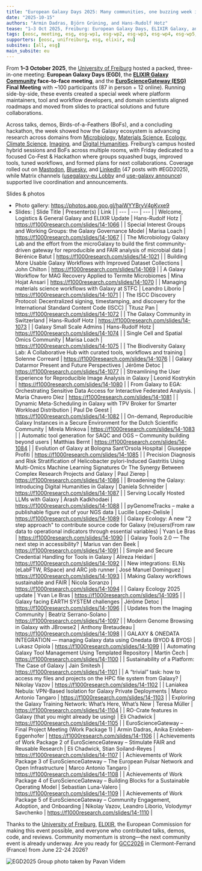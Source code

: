 ```yaml
---
title: "European Galaxy Days 2025: Many communities, one buzzing week in Freiburg"
date: "2025-10-15"
authors: "Armin Dadras, Björn Grüning, and Hans-Rudolf Hotz"
tease: "1–3 Oct 2025, Freiburg: European Galaxy Days, ELIXIR Galaxy, and EuroScienceGateway members convened to align roadmaps and turn plans into solutions, tools, and workflows through talks, demos, and a CoFest."
tags: [eosc, meeting, esg, esg-wp1, esg-wp2, esg-wp3, esg-wp4, esg-wp5, conference, egd]
supporters: [eosc, unifreiburg, esg, elixir, eu]
subsites: [all, esg]
main_subsite: eu
---
```

From **1–3 October 2025**, the [University of Freiburg](https://uni-freiburg.de/en/) hosted a packed, three-in-one meeting: **European Galaxy Days (EGD)**, the **[ELIXIR Galaxy Community](https://elixir-europe.org/communities/galaxy) face-to-face meeting**, and the **[EuroScienceGateway (ESG)](https://galaxyproject.org/projects/esg/) Final Meeting** with ~100 participants (87 in person + 12 online). Running side-by-side, these events created a special week where platform maintainers, tool and workflow developers, and domain scientists aligned roadmaps and moved from slides to practical solutions and future collaborations.

Across talks, demos, Birds-of-a-Feathers (BoFs), and a concluding hackathon, the week showed how the Galaxy ecosystem is advancing research across domains from [Microbiology](https://microbiology.usegalaxy.org/), [Materials Science](https://materials.usegalaxy.eu/), [Ecology](https://ecology.usegalaxy.eu/), [Climate Science](https://climate.usegalaxy.eu/), [Imaging](https://imaging.usegalaxy.eu/), and [Digital Humanities](https://galaxyproject.org/community/sig/digital-humanities/). Freiburg’s campus hosted hybrid sessions and BoFs across multiple rooms, with Friday dedicated to a focused Co-Fest & Hackathon where groups squashed bugs, improved tools, tuned workflows, and formed plans for next collaborations. Coverage rolled out on [Mastodon](https://mastodon.social/tags/EGD2025), [Bluesky](https://bsky.app/hashtag/EGD2025?author=galaxyproject.bsky.social), and [LinkedIn](https://www.linkedin.com/search/results/all/?keywords=%23egd2025&origin=HASH_TAG_FROM_FEED&sid=kCg) (47 posts with #EGD2025), while Matrix channels ([usegalaxy-eu Lobby](https://matrix.to/#/#usegalaxy-eu_Lobby:gitter.im) and [use-galaxy announce](https://matrix.to/#/!ArjKhGljVCmzqxhauY:matrix.org?via=matrix.org&via=matrix.uni-freiburg.de&via=t2bot.io)) supported live coordination and announcements.

Slides & photos
  - Photo gallery: https://photos.app.goo.gl/haiWYYBryV4pKvxe9
  - Slides: 
  | Slide Title | Presenter(s) | Link |
| --- | --- | --- |
| Welcome, Logistics & General Galaxy and ELIXIR Update | Hans-Rudolf Hotz | https://f1000research.com/slides/14-1066 |
| Special Interest Groups and Working Groups: the Galaxy Governance Model | Marisa Loach | https://f1000research.com/slides/14-1067 |
| The Microbiology Galaxy Lab and the effort from the microGalaxy to build the first community-driven gateway for reproducible and FAIR analysis of microbial data | Bérénice Batut | https://f1000research.com/slides/14-1021 |
| Building More Usable Galaxy Workflows with Improved Dataset Collections | John Chilton | https://f1000research.com/slides/14-1069 |
| A Galaxy Workflow for MAG Recovery Applied
to Termite Microbiomes | Mina Hojat Ansari | https://f1000research.com/slides/14-1070 |
| Managing materials science workflows with Galaxy at STFC | Leandro Liborio | https://f1000research.com/slides/14-1071 |
| The ISCC Discovery Protocol: Decentralized signing, timestamping, and discovery for the International Standard Content Code (ISCC) | Titusz Pan | https://f1000research.com/slides/14-1072 |
| The Galaxy Community in Switzerland | Hans-Rudolf Hotz | https://f1000research.com/slides/14-1073 |
| Galaxy Small Scale Admins | Hans-Rudolf Hotz | https://f1000research.com/slides/14-1074 |
| Single Cell and Spatial Omics Community | Marisa Loach | https://f1000research.com/slides/14-1075 |
| The Biodiversity Galaxy Lab: A Collaborative Hub with curated tools, workflows and training | Solenne Correard | https://f1000research.com/slides/14-1076 |
| Galaxy Datarmor Present and Future Perspectives | Jérôme Detoc | https://f1000research.com/slides/14-1077 |
| Streamlining the User Experience for Reproducible Image Analysis in Galaxy | Leonid Kostrykin | https://f1000research.com/slides/14-1080 |
| From Galaxy to EGA: Orchestrating Sensitive Data Access for Interactive Federated Analysis. | María Chavero Díez | https://f1000research.com/slides/14-1081 |
| Dynamic Meta-Scheduling in Galaxy with TPV Broker for Smarter Workload Distribution | Paul De Geest | https://f1000research.com/slides/14-1082 |
| On-demand, Reproducible Galaxy Instances in a Secure Environment for the Dutch Scientific Community | Mirela Minkova | https://f1000research.com/slides/14-1083 |
| Automatic tool generation for SAQC and OGS – Community building beyond users | Matthias Bernt | https://f1000research.com/slides/14-1084 |
| Evolution of Galaxy at Bologna Sant’Orsola Hospital | Giuseppe Profiti | https://f1000research.com/slides/14-1085 |
| Precision Diagnosis and Risk Stratification of Helicobacter pylori-Induced Gastritis Using Multi-Omics Machine Learning Signatures Or The Synergy Between Complex Research Projects and Galaxy | Paul Zierep | https://f1000research.com/slides/14-1086 |
| Broadening the Galaxy: Introducing Digital Humanities in Galaxy | Daniela Schneider | https://f1000research.com/slides/14-1087 |
| Serving Locally Hosted LLMs with Galaxy | Arash Kadkhodaei | https://f1000research.com/slides/14-1088 |
| pyGenomeTracks – make a publishable figure out of your NGS data | Lucille Lopez-Delisle | https://f1000research.com/slides/14-1089 |
| Galaxy Ecology: A new "2 step approach" to contribute source code for Galaxy (re)users(From raw data to operational indicators through essential variables) | Yvan Le Bras | https://f1000research.com/slides/14-1090 |
| Galaxy Tools 2.0 — The next step in accessibility? | Marius van den Beek | https://f1000research.com/slides/14-1091 |
| Simple and Secure Credential Handling for Tools in Galaxy | Alireza Heidari | https://f1000research.com/slides/14-1092 |
| New integrations: ELNs (eLabFTW, RSpace) and ARC job runner | José Manuel Domínguez | https://f1000research.com/slides/14-1093 |
| Making Galaxy workflows sustainable and FAIR | Nicola Soranzo | https://f1000research.com/slides/14-1094 |
| Galaxy Ecology 2025 update | Yvan Le Bras | https://f1000research.com/slides/14-1095 |
| Galaxy facing EARTH SYSTEM challenges | Jérôme Detoc | https://f1000research.com/slides/14-1096 |
| Updates from the Imaging Community | Beatriz Serrano-Solano | https://f1000research.com/slides/14-1097 |
| Modern Genome Browsing in Galaxy with JBrowse2 | Anthony Bretaudeau | https://f1000research.com/slides/14-1098 |
| GALAXY & ONEDATA INTEGRATION — managing Galaxy data using Onedata (BYOD & BYOS) | Lukasz Opiola | https://f1000research.com/slides/14-1099 |
| Automating Galaxy Tool Management Using Templated Repository | Martin Čech | https://f1000research.com/slides/14-1100 |
| Sustainability of a Platform: The Case of Galaxy | Jain Smitesh | https://f1000research.com/slides/14-1101 |
| A “trivial” task: how to access my files and projects on the HPC file system from Galaxy? | Nikolay Vazov | https://f1000research.com/slides/14-1102 |
| Laniakea Nebula: VPN-Based Isolation for Galaxy Private Deployments | Marco Antonio Tangaro | https://f1000research.com/slides/14-1103 |
| Exploring the Galaxy Training Network: What’s Here, What’s New | Teresa Müller | https://f1000research.com/slides/14-1104 |
| RO-Crate features in Galaxy (that you might already be using) | Eli Chadwick | https://f1000research.com/slides/14-1105 |
| EuroScienceGateway – Final Project Meeting (Work Package 1) | Armin Dadras, Anika Erxleben-Eggenhofer | https://f1000research.com/slides/14-1106 |
| Achievements of Work Package 2 of EuroScienceGateway – Stimulate FAIR and Reusable Research | Eli Chadwick, Stian Soiland-Reyes | https://f1000research.com/slides/14-1107 |
| Achievements of Work Package 3 of EuroScienceGateway – The European Pulsar Network and Open Infrastructure | Marco Antonio Tangaro | https://f1000research.com/slides/14-1108 |
| Achievements of Work Package 4 of EuroScienceGateway – Building Blocks for a Sustainable Operating Model | Sebastian Luna-Valero | https://f1000research.com/slides/14-1109 |
| Achievements of Work Package 5 of EuroScienceGateway – Community Engagement, Adoption, and Onboarding | Nikolay Vazov, Leandro Liborio, Volodymyr Savchenko | https://f1000research.com/slides/14-1110 |

Thanks to the [University of Freiburg](https://uni-freiburg.de), [ELIXIR](https://elixir-europe.org/), the European Commission for making this event possible, and everyone who contributed talks, demos, code, and reviews. Community momentum is strong—the next community event is already underway. Are you ready for [GCC2026](https://galaxyproject.org/events/gcc2026/) in Clermont-Ferrand (France) from June 22-24 2026?

![EGD2025 Group photo taken by Pavan Videm](https://github.com/user-attachments/assets/3fbdb486-4167-4e9b-8f89-622b81a8994a)
